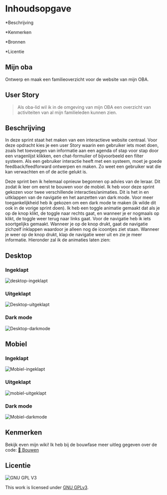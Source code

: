 # Inhoudsopgave

*Beschrijving

*Kenmerken

*Bronnen

*Licentie

## Mijn oba
Ontwerp en maak een familieoverzicht voor de website van mijn OBA.

## User Story
> Als oba-lid wil ik in de omgeving van mijn OBA een overzicht van activiteiten van al mijn familieleden kunnen zien.

## Beschrijving
In deze sprint staat het maken van een interactieve website centraal. Voor deze opdracht kies je een user Story waarin een gebruiker iets moet doen, zoals het toevoegen van informatie aan een agenda of stap voor stap door een vragenlijst klikken, een chat-formulier of bijvoorbeeld een filter systeem. Als een gebruiker interactie heeft met een systeem, moet je goede feedback/feedforward ontwerpen en maken. Zo weet een gebruiker wat die kan verwachten en of de actie gelukt is.

Deze sprint ben ik helemaal opnieuw begonnen op advies van de leraar. Dit zodat ik leer om eerst te bouwen voor de mobiel. Ik heb voor deze sprint gekozen voor twee verschillende interacties/animaties. Dit is het in en uitklappen van de navigatie en het aanzetten van dark mode. Voor meer toegankelijkheid heb ik gekozen om een dark mode te maken (ik wilde dit ook in de vorige sprint doen). Ik heb een toggle animatie gemaakt dat als je op de knop klikt, de toggle naar rechts gaat, en wanneer je er nogmaals op klikt, de toggle weer terug naar links gaat. Voor de navigatie heb ik iets soortgelijks gemaakt. Wanneer je op de knop drukt, gaat de navigatie zichzelf inklappen waardoor je alleen nog de icoontjes ziet staan. Wanneer je weer op de knop drukt, klap de navigatie weer uit en zie je meer informatie. Hieronder zal ik de animaties laten zien:

## Desktop
### Ingeklapt
![desktop-ingeklapt](https://user-images.githubusercontent.com/112861033/212927779-9150f9b2-011b-43dd-ba47-8c3c65ea37a0.jpg)
### Uitgeklapt
![Desktop-uitgeklapt](https://user-images.githubusercontent.com/112861033/212927848-5c256b91-e435-4c51-a5ba-5bd426d3b18c.jpg)
### Dark mode
![Desktop-darkmode](https://user-images.githubusercontent.com/112861033/212927930-6e44242f-8d42-46d3-8e32-a46545b06c1b.jpg)

## Mobiel
### Ingeklapt
![Mobiel-ingeklapt](https://user-images.githubusercontent.com/112861033/212928056-3f96c0a8-3702-4078-91c4-0520b942803d.jpg)
### Uitgeklapt
![mobiel-uitgeklapt](https://user-images.githubusercontent.com/112861033/212928073-c6c12b5c-a0d9-49b9-a7c3-673bf10715e1.jpg)
### Dark mode
![Mobiel-darkmode](https://user-images.githubusercontent.com/112861033/212928093-b538ef48-fd68-4a00-ba4b-731123d6be4b.jpg)

## Kenmerken
Bekijk even mijn wiki! Ik heb bij de bouwfase meer uitleg gegeven over de code: [🔨 Bouwen](https://github.com/Amberhva/fix-the-flow-interactive-website/wiki/%F0%9F%94%A8-Bouwen)

## Licentie

![GNU GPL V3](https://www.gnu.org/graphics/gplv3-127x51.png)

This work is licensed under [GNU GPLv3](./LICENSE).
